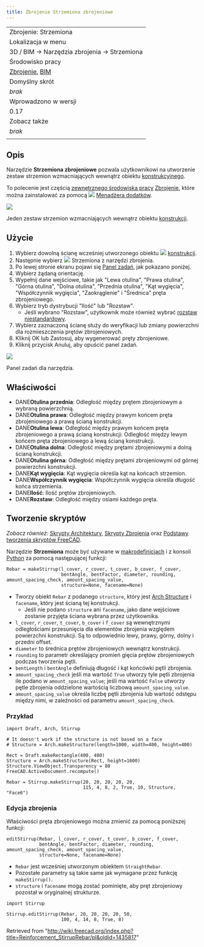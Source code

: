 ```yaml
---
title: Zbrojenie Strzemiona zbrojeniowe
---
```

|  |
| --- |
| Zbrojenie: Strzemiona |
| Lokalizacja w menu |
| 3D / BIM → Narzędzia zbrojenia → Strzemiona |
| Środowisko pracy |
| [Zbrojenie](/Reinforcement_Workbench/pl "Reinforcement Workbench/pl"), [BIM](/BIM_Workbench/pl "BIM Workbench/pl") |
| Domyślny skrót |
| *brak* |
| Wprowadzono w wersji |
| 0.17 |
| Zobacz także |
| *brak* |
|  |

## Opis

Narzędzie **Strzemiona zbrojeniowe** pozwala użytkownikowi na utworzenie zestaw strzemion wzmacniających wewnątrz obiektu [konstrukcyjnego](/Arch_Structure/pl "Arch Structure/pl").

To polecenie jest częścią [zewnętrznego środowiska pracy](/External_workbenches/pl "External workbenches/pl") [Zbrojenie](/Reinforcement_Workbench/pl "Reinforcement Workbench/pl"), które można zainstalować za pomocą ![](/images/Std_AddonMgr.svg) [Menadżera dodatków](/Std_AddonMgr/pl "Std AddonMgr/pl").

![](/images/Arch_Rebar_Stirrup_example.png)

Jeden zestaw strzemion wzmacniających wewnątrz obiektu [konstrukcji](/Arch_Structure/pl "Arch Structure/pl").

## Użycie

1. Wybierz dowolną ścianę wcześniej utworzonego obiektu ![](/images/Arch_Structure.svg) [konstrukcji](/Arch_Structure/pl "Arch Structure/pl").
2. Następnie wybierz ![](/images/Reinforcement_StirrupRebar.svg) Strzemiona z narzędzi zbrojenia.
3. Po lewej stronie ekranu pojawi się [Panel zadań](/Task_panel/pl "Task panel/pl"), jak pokazano poniżej.
4. Wybierz żądaną orientację.
5. Wypełnij dane wejściowe, takie jak "Lewa otulina", "Prawa otulina", "Górna otulina", "Dolna otulina", "Przednia otulina", "Kąt wygięcia", "Współczynnik wygięcia", "Zaokrąglenie" i "Średnica" pręta zbrojeniowego.
6. Wybierz tryb dystrybucji "Ilość" lub "Rozstaw".
   * Jeśli wybrano "Rozstaw", użytkownik może również wybrać [rozstaw niestandardowy](/Reinforcement_Custom_Spacing/pl "Reinforcement Custom Spacing/pl").
7. Wybierz zaznaczoną ścianę służy do weryfikacji lub zmiany powierzchni dla rozmieszczenia prętów zbrojeniowych.
8. Kliknij OK lub Zastosuj, aby wygenerować pręty zbrojeniowe.
9. Kliknij przycisk Anuluj, aby opuścić panel zadań.

![](/images/StirrupDialog.png)

Panel zadań dla narzędzia.

## Właściwości

* DANE**Otulina przednia**: Odległość między prętem zbrojeniowym a wybraną powierzchnią.
* DANE**Otulina prawa**: Odległość między prawym końcem pręta zbrojeniowego a prawą ścianą konstrukcji.
* DANE**Otulina lewa**: Odległość między prawym końcem pręta zbrojeniowego a prawą ścianą konstrukcji: Odległość między lewym końcem pręta zbrojeniowego a lewą ścianą konstrukcji.
* DANE**Otulina dolna**: Odległość między prętami zbrojeniowymi a dolną ścianą konstrukcji.
* DANE**Otulina górna**: Odległość między prętami zbrojeniowymi od górnej powierzchni konstrukcji.
* DANE**Kąt wygięcia**: Kąt wygięcia określa kąt na końcach strzemion.
* DANE**Współczynnik wygięcia**: Współczynnik wygięcia określa długość końca strzemienia.
* DANE**Ilość**: Ilość prętów zbrojeniowych.
* DANE**Rozstaw**: Odległość między osiami każdego pręta.

## Tworzenie skryptów

*Zobacz również:* [Skrypty Architektury](/Arch_API/pl "Arch API/pl"), [Skrypty Zbrojenia](/Reinforcement_API/pl "Reinforcement API/pl") oraz [Podstawy tworzenia skryptów FreeCAD](/FreeCAD_Scripting_Basics/pl "FreeCAD Scripting Basics/pl").

Narzędzie **Strzemiona** może być używane w [makrodefinicjach](/Macros/pl "Macros/pl") i z konsoli [Python](/Python/pl "Python/pl") za pomocą następującej funkcji:

```
Rebar = makeStirrup(l_cover, r_cover, t_cover, b_cover, f_cover,
                    bentAngle, bentFactor, diameter, rounding, amount_spacing_check, amount_spacing_value,
                    structure=None, facename=None)

```

* Tworzy obiekt `Rebar` z podanego `structure`, który jest [Arch Structure](/Arch_Structure "Arch Structure") i `facename`, który jest ścianą tej konstrukcji.
  + Jeśli nie podano `structure` ani `facename`, jako dane wejściowe zostanie przyjęta ściana wybrana przez użytkownika.
* `l_cover`, `r_cover`, `t_cover`, `b_cover` i `f_cover` są wewnętrznymi odległościami przesunięcia dla elementów zbrojenia względem powierzchni konstrukcji. Są to odpowiednio lewy, prawy, górny, dolny i przedni offset.
* `diameter` to średnica prętów zbrojeniowych wewnątrz konstrukcji.
* `rounding` to parametr określający promień gięcia prętów zbrojeniowych podczas tworzenia pętli.
* `bentLength` i `bentAngle` definiują długość i kąt końcówki pętli zbrojenia.
* `amount_spacing_check` jeśli ma wartość `True` utworzy tyle pętli zbrojenia ile podano w `amount_spacing_value`; jeśli ma wartość `False` utworzy pętle zbrojenia oddzielone wartością liczbową `amount_spacing_value`.
* `amount_spacing_value` określa liczbę pętli zbrojenia lub wartość odstępu między nimi, w zależności od parametru `amount_spacing_check`.

### Przykład

```
import Draft, Arch, Stirrup

# It doesn't work if the structure is not based on a face
# Structure = Arch.makeStructure(length=1000, width=400, height=400)

Rect = Draft.makeRectangle(400, 400)
Structure = Arch.makeStructure(Rect, height=1600)
Structure.ViewObject.Transparency = 80
FreeCAD.ActiveDocument.recompute()

Rebar = Stirrup.makeStirrup(20, 20, 20, 20, 20,
                            115, 4, 8, 2, True, 10, Structure, "Face6")

```

### Edycja zbrojenia

Właściwości pręta zbrojeniowego można zmienić za pomocą poniższej funkcji:

```
editStirrup(Rebar, l_cover, r_cover, t_cover, b_cover, f_cover,
            bentAngle, bentFactor, diameter, rounding, amount_spacing_check, amount_spacing_value,
            structure=None, facename=None)

```

* `Rebar` jest wcześniej utworzonym obiektem `StraightRebar`.
* Pozostałe parametry są takie same jak wymagane przez funkcję `makeStirrup()`.
* `structure` i `facename` mogą zostać pominięte, aby pręt zbrojeniowy pozostał w oryginalnej strukturze.

```
import Stirrup

Stirrup.editStirrup(Rebar, 20, 20, 20, 20, 50,
                    100, 4, 14, 8, True, 8)

```

Retrieved from "<http://wiki.freecad.org/index.php?title=Reinforcement_StirrupRebar/pl&oldid=1435817>"
